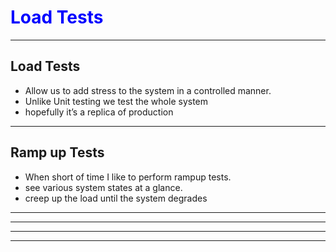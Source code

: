 # <font color="blue">Load Tests</font>
<!-- .slide: data-background="./images/wingloadtyphoon.jpg" data-background-size="100%" -->

-----
## Load Tests
* Allow us to add stress to the system in a controlled manner. <!-- .element: class="fragment" -->
* Unlike Unit testing we test the whole system <!-- .element: class="fragment" -->
* hopefully it&rsquo;s a replica of production  <!-- .element: class="fragment" -->

-----
## Ramp up Tests
* When short of time I like to perform rampup tests.
* see various system states at a glance.
* creep up the load until the system degrades

-----
<!-- .slide: data-background="./images/1_ramp.png" data-background-size="100%" -->

---
<!-- .slide: data-background="./images/2_ramp.png" data-background-size="100%" -->

---
<!-- .slide: data-background="./images/3_ramp.png" data-background-size="100%" -->

---
<!-- .slide: data-background="./images/4_ramp.png" data-background-size="100%" -->


